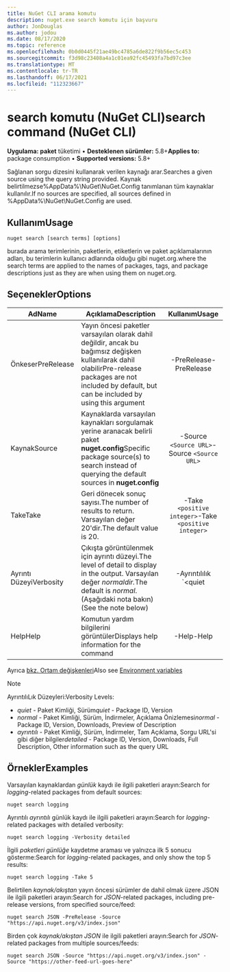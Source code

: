 ```yaml
---
title: NuGet CLI arama komutu
description: nuget.exe search komutu için başvuru
author: JonDouglas
ms.author: jodou
ms.date: 08/17/2020
ms.topic: reference
ms.openlocfilehash: 0b0d0445f21ae49bc4785a6de822f9b56ec5c453
ms.sourcegitcommit: f3d98c23408a4a1c01ea92fc45493fa7bd97c3ee
ms.translationtype: MT
ms.contentlocale: tr-TR
ms.lasthandoff: 06/17/2021
ms.locfileid: "112323667"
---
```

# <a name="search-command-nuget-cli"></a><span data-ttu-id="a3a3b-103">search komutu (NuGet CLI)</span><span class="sxs-lookup"><span data-stu-id="a3a3b-103">search command (NuGet CLI)</span></span>

<span data-ttu-id="a3a3b-104">**Uygulama: paket** tüketimi &bullet; **Desteklenen sürümler:** 5.8+</span><span class="sxs-lookup"><span data-stu-id="a3a3b-104">**Applies to:** package consumption &bullet; **Supported versions:** 5.8+</span></span>

<span data-ttu-id="a3a3b-105">Sağlanan sorgu dizesini kullanarak verilen kaynağı arar.</span><span class="sxs-lookup"><span data-stu-id="a3a3b-105">Searches a given source using the query string provided.</span></span> <span data-ttu-id="a3a3b-106">Kaynak belirtilmezse%AppData%\NuGet\NuGet.Config tanımlanan tüm kaynaklar kullanılır.</span><span class="sxs-lookup"><span data-stu-id="a3a3b-106">If no sources are specified, all sources defined in %AppData%\NuGet\NuGet.Config are used.</span></span>

## <a name="usage"></a><span data-ttu-id="a3a3b-107">Kullanım</span><span class="sxs-lookup"><span data-stu-id="a3a3b-107">Usage</span></span>

```cli
nuget search [search terms] [options]
```

<span data-ttu-id="a3a3b-108">burada arama terimlerinin, paketlerin, etiketlerin ve paket açıklamalarının adları, bu terimlerin kullanıcı adlarında olduğu gibi nuget.org.</span><span class="sxs-lookup"><span data-stu-id="a3a3b-108">where the search terms are applied to the names of packages, tags, and package descriptions just as they are when using them on nuget.org.</span></span>

## <a name="options"></a><span data-ttu-id="a3a3b-109">Seçenekler</span><span class="sxs-lookup"><span data-stu-id="a3a3b-109">Options</span></span>

| <span data-ttu-id="a3a3b-110">Ad</span><span class="sxs-lookup"><span data-stu-id="a3a3b-110">Name</span></span> | <span data-ttu-id="a3a3b-111">Açıklama</span><span class="sxs-lookup"><span data-stu-id="a3a3b-111">Description</span></span> | <span data-ttu-id="a3a3b-112">Kullanım</span><span class="sxs-lookup"><span data-stu-id="a3a3b-112">Usage</span></span> |
| ---  |     ---     |  :-:  |
| <span data-ttu-id="a3a3b-113">Önkeser</span><span class="sxs-lookup"><span data-stu-id="a3a3b-113">PreRelease</span></span> | <span data-ttu-id="a3a3b-114">Yayın öncesi paketler varsayılan olarak dahil değildir, ancak bu bağımsız değişken kullanılarak dahil olabilir</span><span class="sxs-lookup"><span data-stu-id="a3a3b-114">Pre-release packages are not included by default, but can be included by using this argument</span></span> | <span data-ttu-id="a3a3b-115">-PreRelease</span><span class="sxs-lookup"><span data-stu-id="a3a3b-115">-PreRelease</span></span> |
| <span data-ttu-id="a3a3b-116">Kaynak</span><span class="sxs-lookup"><span data-stu-id="a3a3b-116">Source</span></span> | <span data-ttu-id="a3a3b-117">Kaynaklarda varsayılan kaynakları sorgulamak yerine aranacak belirli paket __nuget.config__</span><span class="sxs-lookup"><span data-stu-id="a3a3b-117">Specific package source(s) to search instead of querying the default sources in __nuget.config__</span></span> | <span data-ttu-id="a3a3b-118">-Source `<Source URL>`</span><span class="sxs-lookup"><span data-stu-id="a3a3b-118">-Source `<Source URL>`</span></span>|
| <span data-ttu-id="a3a3b-119">Take</span><span class="sxs-lookup"><span data-stu-id="a3a3b-119">Take</span></span> | <span data-ttu-id="a3a3b-120">Geri dönecek sonuç sayısı.</span><span class="sxs-lookup"><span data-stu-id="a3a3b-120">The number of results to return.</span></span> <span data-ttu-id="a3a3b-121">Varsayılan değer 20'dir.</span><span class="sxs-lookup"><span data-stu-id="a3a3b-121">The default value is 20.</span></span> | <span data-ttu-id="a3a3b-122">-Take `<positive integer>`</span><span class="sxs-lookup"><span data-stu-id="a3a3b-122">-Take `<positive integer>`</span></span> |
| <span data-ttu-id="a3a3b-123">Ayrıntı Düzeyi</span><span class="sxs-lookup"><span data-stu-id="a3a3b-123">Verbosity</span></span> | <span data-ttu-id="a3a3b-124">Çıkışta görüntülenmek için ayrıntı düzeyi.</span><span class="sxs-lookup"><span data-stu-id="a3a3b-124">The level of detail to display in the output.</span></span> <span data-ttu-id="a3a3b-125">Varsayılan değer _normaldir._</span><span class="sxs-lookup"><span data-stu-id="a3a3b-125">The default is _normal_.</span></span> <span data-ttu-id="a3a3b-126">(Aşağıdaki nota bakın)</span><span class="sxs-lookup"><span data-stu-id="a3a3b-126">(See the note below)</span></span>  | <span data-ttu-id="a3a3b-127">-Ayrıntılılık `<quiet|normal|detailed>`</span><span class="sxs-lookup"><span data-stu-id="a3a3b-127">-Verbosity `<quiet|normal|detailed>`</span></span> |
| <span data-ttu-id="a3a3b-128">Help</span><span class="sxs-lookup"><span data-stu-id="a3a3b-128">Help</span></span> | <span data-ttu-id="a3a3b-129">Komutun yardım bilgilerini görüntüler</span><span class="sxs-lookup"><span data-stu-id="a3a3b-129">Displays help information for the command</span></span> | <span data-ttu-id="a3a3b-130">-Help</span><span class="sxs-lookup"><span data-stu-id="a3a3b-130">-Help</span></span> |

<span data-ttu-id="a3a3b-131">Ayrıca [bkz. Ortam değişkenleri](cli-ref-environment-variables.md)</span><span class="sxs-lookup"><span data-stu-id="a3a3b-131">Also see [Environment variables](cli-ref-environment-variables.md)</span></span>

> [!NOTE] 
> <span data-ttu-id="a3a3b-132">AyrıntılıLık Düzeyleri:</span><span class="sxs-lookup"><span data-stu-id="a3a3b-132">Verbosity Levels:</span></span>
> * <span data-ttu-id="a3a3b-133">_quiet_ - Paket Kimliği, Sürüm</span><span class="sxs-lookup"><span data-stu-id="a3a3b-133">_quiet_ - Package ID, Version</span></span>
> * <span data-ttu-id="a3a3b-134">_normal_ - Paket Kimliği, Sürüm, İndirmeler, Açıklama Önizlemesi</span><span class="sxs-lookup"><span data-stu-id="a3a3b-134">_normal_ - Package ID, Version, Downloads, Preview of Description</span></span>
> * <span data-ttu-id="a3a3b-135">_ayrıntılı_ - Paket Kimliği, Sürüm, İndirmeler, Tam Açıklama, Sorgu URL'si gibi diğer bilgiler</span><span class="sxs-lookup"><span data-stu-id="a3a3b-135">_detailed_ - Package ID, Version, Downloads, Full Description, Other information such as the query URL</span></span>

## <a name="examples"></a><span data-ttu-id="a3a3b-136">Örnekler</span><span class="sxs-lookup"><span data-stu-id="a3a3b-136">Examples</span></span>

<span data-ttu-id="a3a3b-137">Varsayılan kaynaklardan *günlük* kaydı ile ilgili paketleri arayın:</span><span class="sxs-lookup"><span data-stu-id="a3a3b-137">Search for *logging*-related packages from default sources:</span></span>
```
nuget search logging
```
<span data-ttu-id="a3a3b-138">Ayrıntılı *ayrıntılı* günlük kaydı ile ilgili paketleri arayın:</span><span class="sxs-lookup"><span data-stu-id="a3a3b-138">Search for *logging*-related packages with detailed verbosity:</span></span>
```
nuget search logging -Verbosity detailed
```
<span data-ttu-id="a3a3b-139">İlgili *paketleri günlüğe* kaydetme araması ve yalnızca ilk 5 sonucu gösterme:</span><span class="sxs-lookup"><span data-stu-id="a3a3b-139">Search for *logging*-related packages, and only show the top 5 results:</span></span>
```
nuget search logging -Take 5
```
<span data-ttu-id="a3a3b-140">Belirtilen *kaynak/akıştan* yayın öncesi sürümler de dahil olmak üzere JSON ile ilgili paketleri arayın:</span><span class="sxs-lookup"><span data-stu-id="a3a3b-140">Search for *JSON*-related packages, including pre-release versions, from specified source/feed:</span></span>
```
nuget search JSON -PreRelease -Source "https://api.nuget.org/v3/index.json"
```
<span data-ttu-id="a3a3b-141">Birden çok *kaynak/akıştan JSON* ile ilgili paketleri arayın:</span><span class="sxs-lookup"><span data-stu-id="a3a3b-141">Search for *JSON*-related packages from multiple sources/feeds:</span></span>
```
nuget search JSON -Source "https://api.nuget.org/v3/index.json" -Source "https://other-feed-url-goes-here"
```
